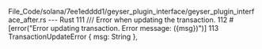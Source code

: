 File_Code/solana/7ee1edddd1/geyser_plugin_interface/geyser_plugin_interface_after.rs --- Rust
                                                                                                                                                           111     /// Error when updating the transaction.
                                                                                                                                                           112     #[error("Error updating transaction. Error message: ({msg})")]
                                                                                                                                                           113     TransactionUpdateError { msg: String },

